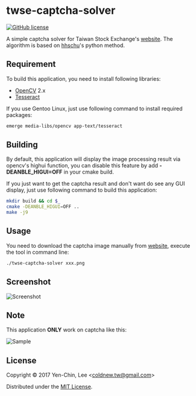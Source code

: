# twse-captcha-solver
[![GitHub license](https://img.shields.io/badge/license-MIT-blue.svg)](https://raw.githubusercontent.com/coldnew/twse-captcha-solver/master/LICENSE)

A simple captcha solver for Taiwan Stock Exchange's [website](http://bsr.twse.com.tw/bshtm/). The algorithm is based on [hhschu](https://github.com/hhschu/Captcha_OCR)'s python method.

## Requirement

To build this application, you need to install following libraries:

- [OpenCV](https://opencv.org) 2.x
- [Tesseract](https://github.com/tesseract-ocr/tesseract)

If you use Gentoo Linux, just use following command to install required packages:

```sh
emerge media-libs/opencv app-text/tesseract
```

## Building

By default, this application will display the image processing result via opencv's highui function, you can disable this feature by add **-DEANBLE_HIGUI=OFF** in your cmake build.

If you just want to get the captcha result and don't want do see any GUI display, just use following command to build this application:

```sh
mkdir build && cd $_
cmake -DEANBLE_HIGUI=OFF ..
make -j9
```

## Usage

You need to download the captcha image manually from [website](http://bsr.twse.com.tw/bshtm/), execute the tool in command line:

```sh
./twse-captcha-solver xxx.png
```

## Screenshot

![Screenshot](https://github.com/coldnew/twse-captcha-solver/raw/master/screenshot.png)

## Note

This application **ONLY** work on captcha like this:

![Sample](https://github.com/coldnew/twse-captcha-solver/raw/master/sample.png)

## License

Copyright © 2017 Yen-Chin, Lee <<coldnew.tw@gmail.com>>

Distributed under the [MIT License](http://opensource.org/licenses/MIT).
